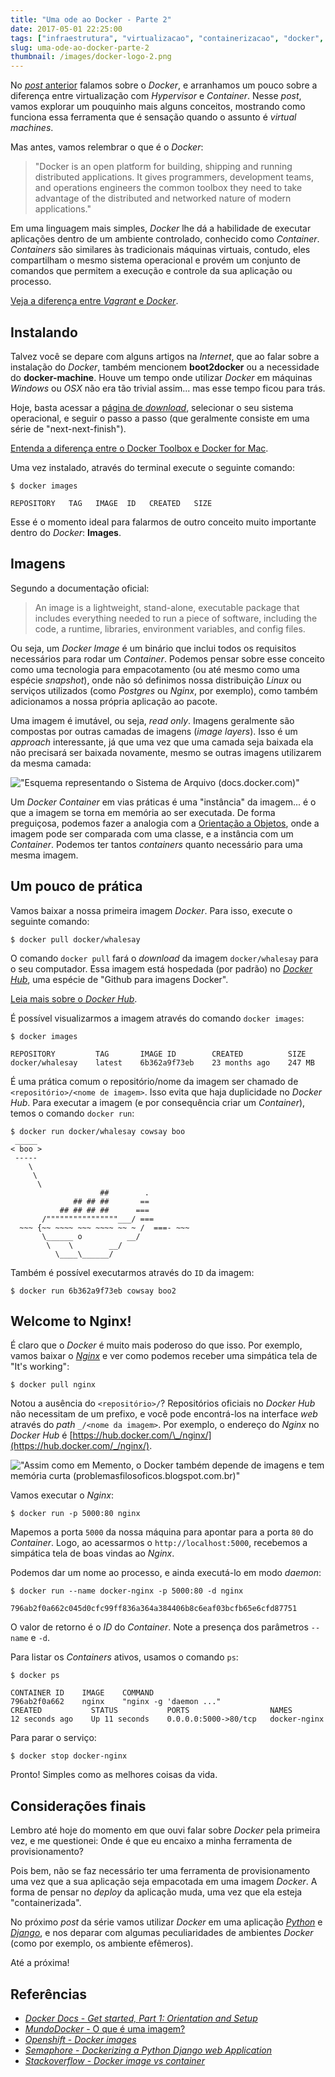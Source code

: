 ```yaml
---
title: "Uma ode ao Docker - Parte 2"
date: 2017-05-01 22:25:00
tags: ["infraestrutura", "virtualizacao", "containerizacao", "docker", "nginx"]
slug: uma-ode-ao-docker-parte-2
thumbnail: /images/docker-logo-2.png
---
```


No [_post_ anterior](/2017/01/14/uma-ode-ao-docker-parte-1.html "Uma ode ao Docker - Parte 1")
falamos sobre o _Docker_, e arranhamos um pouco sobre a diferença entre
virtualização com _Hypervisor_ e _Container_. Nesse _post_,
vamos explorar um pouquinho mais alguns conceitos, mostrando como funciona essa
ferramenta que é sensação quando o assunto é _virtual machines_.

Mas antes, vamos relembrar o que é o _Docker_:

> "Docker is an open platform for building, shipping and running distributed
> applications. It gives programmers, development teams, and operations engineers
> the common toolbox they need to take advantage of the distributed and networked
> nature of modern applications."

Em uma linguagem mais simples, _Docker_ lhe dá a habilidade de executar
aplicações dentro de um ambiente controlado, conhecido como _Container_.
_Containers_ são similares às tradicionais máquinas virtuais, contudo, eles
compartilham o mesmo sistema operacional e provém um conjunto de comandos
que permitem a execução e controle da sua aplicação ou processo.

[Veja a diferença entre _Vagrant_ e _Docker_](https://www.youtube.com/watch?v=pGYAg7TMmp0 "Docker Tutorial - What is Docker & Docker Containers, Images, etc?").

## Instalando

Talvez você se depare com alguns artigos na _Internet_, que ao falar sobre a
instalação do _Docker_, também mencionem **boot2docker** ou a necessidade do
**docker-machine**. Houve um tempo onde utilizar _Docker_ em máquinas
_Windows_ ou _OSX_ não era tão trivial assim... mas esse tempo ficou para trás.

Hoje, basta acessar a [página de _download_](https://www.docker.com/community-edition#/download "Baixe o Docker Community Edition"),
selecionar o seu sistema operacional, e seguir o passo a passo
(que geralmente consiste em uma série de "next-next-finish").

[Entenda a diferença entre o Docker Toolbox e Docker for Mac](https://docs.docker.com/docker-for-mac/docker-toolbox/ "Docker for Mac vs. Docker Toolbox").

Uma vez instalado, através do terminal execute o seguinte comando:

```
$ docker images

REPOSITORY   TAG   IMAGE  ID   CREATED   SIZE
```

Esse é o momento ideal para falarmos de outro conceito muito importante dentro
do _Docker_: **Images**.

## Imagens

Segundo a documentação oficial:

> An image is a lightweight, stand-alone, executable package that includes
> everything needed to run a piece of software, including the code, a runtime,
> libraries, environment variables, and config files.

Ou seja, um _Docker Image_ é um binário que inclui todos os requisitos
necessários para rodar um _Container_. Podemos pensar sobre esse
conceito como uma tecnologia para empacotamento (ou até mesmo como uma espécie _snapshot_),
onde não só definimos nossa distribuição _Linux_ ou serviços utilizados
(como _Postgres_ ou _Nginx_, por exemplo), como também adicionamos a nossa própria aplicação
ao pacote.

Uma imagem é imutável, ou seja, _read only_. Imagens
geralmente são compostas por outras camadas de imagens (_image layers_). Isso é um
_approach_ interessante, já que uma vez que uma camada seja baixada ela não precisará ser
baixada novamente, mesmo se outras imagens utilizarem da mesma camada:

!["Esquema representando o Sistema de Arquivo (docs.docker.com)"](/images/docker-image-container.jpg "Esquema representando o Sistema de Arquivo (docs.docker.com)")

Um _Docker Container_ em vias práticas é uma "instância" da imagem... é o que a imagem se torna em memória
ao ser executada. De forma preguiçosa, podemos fazer a analogia com a [Orientação a Objetos](/tag/oop.html "Leia mais sobre OOP"),
onde a imagem pode ser comparada com uma classe, e a instância com um _Container_. Podemos ter
tantos _containers_ quanto necessário para uma mesma imagem.

## Um pouco de prática

Vamos baixar a nossa primeira imagem _Docker_. Para isso, execute o seguinte comando:

```
$ docker pull docker/whalesay
```

O comando `docker pull` fará o _download_ da imagem `docker/whalesay`
para o seu computador. Essa imagem está hospedada (por padrão) no [_Docker Hub_](https://hub.docker.com/r/docker/whalesay/),
uma espécie de "Github para imagens Docker".

[Leia mais sobre o _Docker Hub_](https://hub.docker.com/ "Docker Hub").

É possível visualizarmos a imagem através do comando `docker images`:

```
$ docker images

REPOSITORY         TAG       IMAGE ID        CREATED          SIZE
docker/whalesay    latest    6b362a9f73eb    23 months ago    247 MB
```

É uma prática comum o repositório/nome da imagem ser chamado de
`<repositório>/<nome de imagem>`. Isso evita que haja duplicidade no _Docker Hub_. Para
executar a imagem (e por consequência criar um _Container_), temos o comando `docker run`:

```
$ docker run docker/whalesay cowsay boo
 _____
< boo >
 -----
    \
     \
      \
                    ##        .
              ## ## ##       ==
           ## ## ## ##      ===
       /""""""""""""""""___/ ===
  ~~~ {~~ ~~~~ ~~~ ~~~~ ~~ ~ /  ===- ~~~
       \______ o          __/
        \    \        __/
          \____\______/
```

Também é possível executarmos através do `ID` da imagem:

```
$ docker run 6b362a9f73eb cowsay boo2
```

## Welcome to Nginx!

É claro que o _Docker_ é muito mais poderoso do que isso. Por exemplo, vamos baixar o
[_Nginx_](/tag/nginx.html "Leia mais sobre o Nginx") e ver como podemos receber uma simpática tela de "It's working":

```
$ docker pull nginx
```

Notou a ausência do `<repositório>/`? Repositórios oficiais no _Docker Hub_ não necessitam
de um prefixo, e você pode encontrá-los na interface _web_ através do _path_ `_/<nome da imagem>`.
Por exemplo, o endereço do _Nginx_ no _Docker Hub_ é [https://hub.docker.com/\_/nginx/](https://hub.docker.com/_/nginx/).

!["Assim como em Memento, o Docker também depende de imagens e tem memória curta (problemasfilosoficos.blogspot.com.br)"](/images/memento-docker.png "Assim como em Memento, o Docker também depende de imagens e tem memória curta (problemasfilosoficos.blogspot.com.br)")

Vamos executar o _Nginx_:

```
$ docker run -p 5000:80 nginx
```

Mapemos a porta `5000` da nossa máquina para apontar para a porta `80` do _Container_. Logo, ao acessarmos
o `http://localhost:5000`, recebemos a simpática tela de boas vindas ao _Nginx_.

Podemos dar um nome ao processo, e ainda executá-lo em modo _daemon_:

```
$ docker run --name docker-nginx -p 5000:80 -d nginx

796ab2f0a662c045d0cfc99ff836a364a384406b8c6eaf03bcfb65e6cfd87751
```

O valor de retorno é o _ID_ do _Container_. Note a presença dos parâmetros `--name` e `-d`.

Para listar os _Containers_ ativos, usamos o comando `ps`:

```
$ docker ps

CONTAINER ID    IMAGE    COMMAND
796ab2f0a662    nginx    "nginx -g 'daemon ..."
CREATED           STATUS           PORTS                  NAMES
12 seconds ago    Up 11 seconds    0.0.0.0:5000->80/tcp   docker-nginx
```

Para parar o serviço:

```
$ docker stop docker-nginx
```

Pronto! Simples como as melhores coisas da vida.

## Considerações finais

Lembro até hoje do momento em que ouvi falar sobre _Docker_ pela primeira vez,
e me questionei: Onde é que eu encaixo a minha ferramenta de provisionamento?

Pois bem, não se faz necessário ter uma ferramenta de provisionamento uma vez que a sua
aplicação seja empacotada em uma imagem _Docker_. A forma de pensar no _deploy_ da
aplicação muda, uma vez que ela esteja "containerizada".

No próximo _post_ da série vamos utilizar _Docker_ em uma aplicação [_Python_](/tag/python.html "Leia mais sobre Python")
e [_Django_](/tag/django.html "Leia mais sobre Django"), e nos deparar com
algumas peculiaridades de ambientes _Docker_ (como por exemplo, os ambiente efêmeros).

Até a próxima!

## Referências

- [_Docker Docs_ - _Get started, Part 1: Orientation and Setup_](https://docs.docker.com/get-started/)
- [_MundoDocker_ - O que é uma imagem?](http://www.mundodocker.com.br/o-que-e-uma-imagem/)
- [_Openshift_ - _Docker images_](https://docs.openshift.com/enterprise/3.0/architecture/core_concepts/containers_and_images.html#docker-images)
- [_Semaphore_ - _Dockerizing a Python Django web Application_](https://semaphoreci.com/community/tutorials/dockerizing-a-python-django-web-application)
- [_Stackoverflow_ - _Docker image vs container_](http://stackoverflow.com/questions/23735149/docker-image-vs-container)
